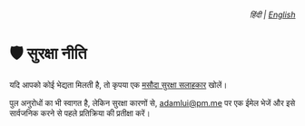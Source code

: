 <div align="right">
    <h6>
        <picture>
            <source type="image/svg+xml" media="(prefers-color-scheme: dark)" srcset="https://raw.githubusercontent.com/KudoAI/chatgpt.js/main/media/images/icons/earth-americas-white-icon32.svg">
            <img height=14 src="https://raw.githubusercontent.com/KudoAI/chatgpt.js/main/media/images/icons/earth-americas-icon32.svg">
        </picture>
        &nbsp;हिंदी |
        <a href="../SECURITY.md">English</a>
    </h6>
</div>

# 🛡️ सुरक्षा नीति

यदि आपको कोई भेद्यता मिलती है, तो कृपया एक [मसौदा सुरक्षा सलाहकार](https://github.com/adamlui/autoclear-chatgpt-history/security/advisories/new) खोलें।

पुल अनुरोधों का भी स्वागत है, लेकिन सुरक्षा कारणों से, adamlui@pm.me पर एक ईमेल भेजें और इसे सार्वजनिक करने से पहले प्रतिक्रिया की प्रतीक्षा करें।
